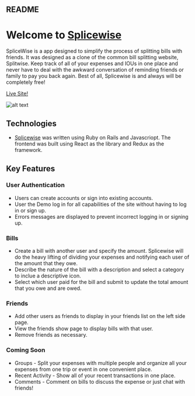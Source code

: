 ## README

# Welcome to [Splicewise](https://splicewise.herokuapp.com/#/)

SpliceWise is a app designed to simplify the process of splitting bills with friends. It was designed as a clone of the common bill splitting website, Splitwise. Keep track of all of your expenses and IOUs in one place and never have to deal with the awkward conversation of reminding friends or family to pay you back again. Best of all, Splicewise is and always will be completely free!

[Live Site!](https://splicewise.herokuapp.com/#/)

![alt text]()

## Technologies
* [Splicewise](https://splicewise.herokuapp.com/#/) was written using Ruby on Rails and Javascriopt. The frontend was built using React as the library and Redux as the framework. 

## Key Features

### User Authentication
* Users can create accounts or sign into existing accounts. 
* User the Demo log in for all capabilities of the site without having to log in or sign up.
* Errors messages are displayed to prevent incorrect logging in or signing up. 

### Bills
* Create a bill with another user and specify the amount. Splicewise will do the heavy lifting of dividing your expenses and notifying each user of the amount that they owe.
* Describe the nature of the bill with a description and select a category to inclue a descriptive icon.
* Select which user paid for the bill and submit to update the total amount that you owe and are owed. 

### Friends
* Add other users as friends to display in your friends list on the left side page. 
* View the friends show page to display bills with that user.
* Remove friends as necessary.


### Coming Soon
* Groups - Split your expenses with multiple people and organize all your expenses from one trip or event in one convenient place. 
* Recent Activity - Show all of your recent transactions in one place.
* Comments - Comment on bills to discuss the expense or just chat with friends!
